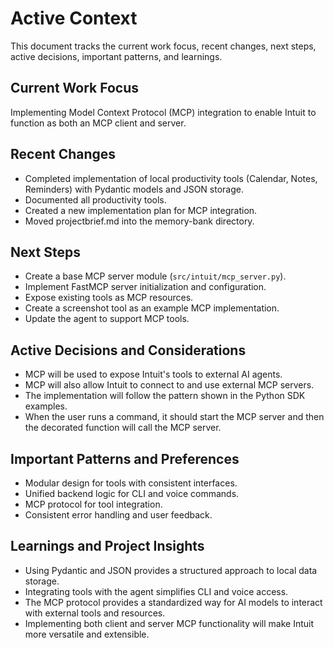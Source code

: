 # Active Context

This document tracks the current work focus, recent changes, next steps, active decisions, important patterns, and learnings.

## Current Work Focus

Implementing Model Context Protocol (MCP) integration to enable Intuit to function as both an MCP client and server.

## Recent Changes

- Completed implementation of local productivity tools (Calendar, Notes, Reminders) with Pydantic models and JSON storage.
- Documented all productivity tools.
- Created a new implementation plan for MCP integration.
- Moved projectbrief.md into the memory-bank directory.

## Next Steps

- Create a base MCP server module (`src/intuit/mcp_server.py`).
- Implement FastMCP server initialization and configuration.
- Expose existing tools as MCP resources.
- Create a screenshot tool as an example MCP implementation.
- Update the agent to support MCP tools.

## Active Decisions and Considerations

- MCP will be used to expose Intuit's tools to external AI agents.
- MCP will also allow Intuit to connect to and use external MCP servers.
- The implementation will follow the pattern shown in the Python SDK examples.
- When the user runs a command, it should start the MCP server and then the decorated function will call the MCP server.

## Important Patterns and Preferences

- Modular design for tools with consistent interfaces.
- Unified backend logic for CLI and voice commands.
- MCP protocol for tool integration.
- Consistent error handling and user feedback.

## Learnings and Project Insights

- Using Pydantic and JSON provides a structured approach to local data storage.
- Integrating tools with the agent simplifies CLI and voice access.
- The MCP protocol provides a standardized way for AI models to interact with external tools and resources.
- Implementing both client and server MCP functionality will make Intuit more versatile and extensible.
